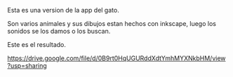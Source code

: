 Esta es una version de la app del gato.

Son varios animales y sus dibujos estan hechos con inkscape, luego los sonidos se los damos o los buscan.

Este es el resultado.

https://drive.google.com/file/d/0B9rt0HqUGURddXdtYmhMYXNkbHM/view?usp=sharing
